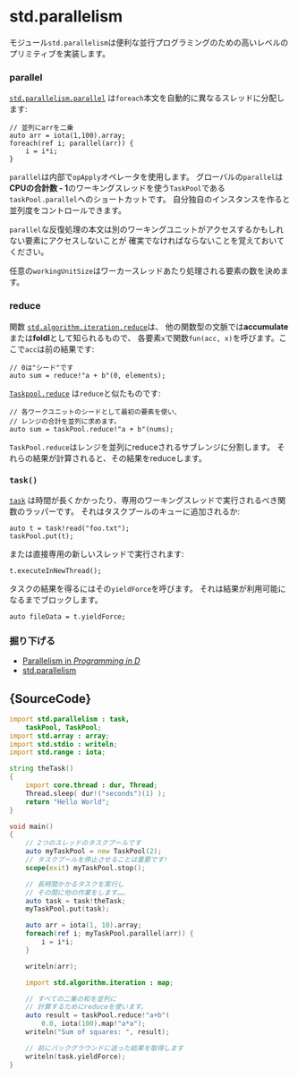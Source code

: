 # std.parallelism

モジュール`std.parallelism`は便利な並行プログラミングのための高いレベルのプリミティブを実装します。

### parallel

[`std.parallelism.parallel`](http://dlang.org/phobos/std_parallelism.html#.parallel)
は`foreach`本文を自動的に異なるスレッドに分配します:

    // 並列にarrを二乗
    auto arr = iota(1,100).array;
    foreach(ref i; parallel(arr)) {
        i = i*i;
    }

`parallel`は内部で`opApply`オペレータを使用します。
グローバルの`parallel`は**CPUの合計数 - 1**のワーキングスレッドを使う`TaskPool`である
`taskPool.parallel`へのショートカットです。
自分独自のインスタンスを作ると並列度をコントロールできます。

`parallel`な反復処理の本文は別のワーキングユニットがアクセスするかもしれない要素にアクセスしないことが
確実でなければならないことを覚えておいてください。

任意の`workingUnitSize`はワーカースレッドあたり処理される要素の数を決めます。

### reduce

関数
[`std.algorithm.iteration.reduce`](http://dlang.org/phobos/std_algorithm_iteration.html#reduce)は、
他の関数型の文脈では**accumulate**または**foldl**として知られるもので、
各要素`x`で関数`fun(acc, x)`を呼びます。ここで`acc`は前の結果です:

    // 0は"シード"です
    auto sum = reduce!"a + b"(0, elements);

[`Taskpool.reduce`](http://dlang.org/phobos/std_parallelism.html#.TaskPool.reduce)
は`reduce`と似たものです:

    // 各ワークユニットのシードとして最初の要素を使い、
    // レンジの合計を並列に求めます。
    auto sum = taskPool.reduce!"a + b"(nums);

`TaskPool.reduce`はレンジを並列にreduceされるサブレンジに分割します。
それらの結果が計算されると、その結果をreduceします。

### `task()`

[`task`](http://dlang.org/phobos/std_parallelism.html#.task)
は時間が長くかかったり、専用のワーキングスレッドで実行されるべき関数のラッパーです。
それはタスクプールのキューに追加されるか:

    auto t = task!read("foo.txt");
    taskPool.put(t);

または直接専用の新しいスレッドで実行されます:

    t.executeInNewThread();

タスクの結果を得るにはその`yieldForce`を呼びます。
それは結果が利用可能になるまでブロックします。

    auto fileData = t.yieldForce;

### 掘り下げる

- [Parallelism in _Programming in D_](http://ddili.org/ders/d.en/parallelism.html)
- [std.parallelism](http://dlang.org/phobos/std_parallelism.html)

## {SourceCode}

```d
import std.parallelism : task,
    taskPool, TaskPool;
import std.array : array;
import std.stdio : writeln;
import std.range : iota;

string theTask()
{
    import core.thread : dur, Thread;
    Thread.sleep( dur!("seconds")(1) );
    return "Hello World";
}

void main()
{
    // 2つのスレッドのタスクプールです
    auto myTaskPool = new TaskPool(2);
    // タスクプールを停止させることは重要です!
    scope(exit) myTaskPool.stop();

    // 長時間かかるタスクを実行し
    // その間に他の作業をします……
    auto task = task!theTask;
    myTaskPool.put(task);

    auto arr = iota(1, 10).array;
    foreach(ref i; myTaskPool.parallel(arr)) {
        i = i*i;
    }

    writeln(arr);

    import std.algorithm.iteration : map;

    // すべての二乗の和を並列に
    // 計算するためにreduceを使います。
    auto result = taskPool.reduce!"a+b"(
        0.0, iota(100).map!"a*a");
    writeln("Sum of squares: ", result);

    // 前にバックグラウンドに送った結果を取得します
    writeln(task.yieldForce);
}
```
